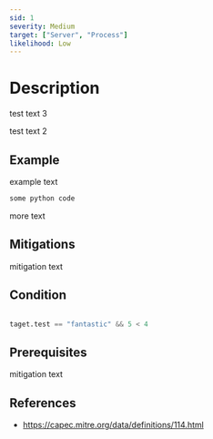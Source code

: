 ```yaml
---
sid: 1
severity: Medium
target: ["Server", "Process"]
likelihood: Low
---
```


# Description

test text 3

test text 2

## Example

example text

```python
some python code
```

more text

## Mitigations

mitigation text

## Condition

```python

taget.test == "fantastic" && 5 < 4

```
## Prerequisites

mitigation text

## References

- https://capec.mitre.org/data/definitions/114.html
